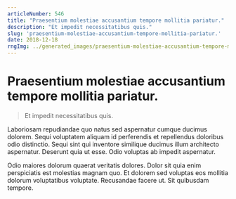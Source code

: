 ```yaml
---
articleNumber: 546
title: "Praesentium molestiae accusantium tempore mollitia pariatur."
description: "Et impedit necessitatibus quis."
slug: 'praesentium-molestiae-accusantium-tempore-mollitia-pariatur.'
date: 2018-12-18
rngImg: ../generated_images/praesentium-molestiae-accusantium-tempore-mollitia-pariatur..jpg
---
```


# Praesentium molestiae accusantium tempore mollitia pariatur.

> Et impedit necessitatibus quis.

Laboriosam repudiandae quo natus sed aspernatur cumque ducimus dolorem. Sequi voluptatem aliquam id perferendis et repellendus doloribus odio distinctio. Sequi sint qui inventore similique ducimus illum architecto aspernatur. Deserunt quia ut esse. Odio voluptas ab impedit aspernatur.
 Odio maiores dolorum quaerat veritatis dolores. Dolor sit quia enim perspiciatis est molestias magnam quo. Et dolorem sed voluptas eos mollitia dolorum voluptatibus voluptate. Recusandae facere ut. Sit quibusdam tempore.
